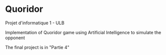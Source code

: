 # Quoridor

Projet d'informatique 1 - ULB

Implementation of Quoridor game using Artificial Intelligence to simulate the opponent

The final project is in "Partie 4"
